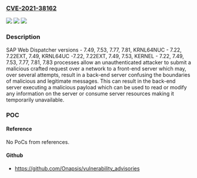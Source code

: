 ### [CVE-2021-38162](https://cve.mitre.org/cgi-bin/cvename.cgi?name=CVE-2021-38162)
![](https://img.shields.io/static/v1?label=Product&message=SAP%20Web%20Dispatcher&color=blue)
![](https://img.shields.io/static/v1?label=Version&message=%3CWEBDISP%20-%207.49%20&color=brighgreen)
![](https://img.shields.io/static/v1?label=Vulnerability&message=CWE-444&color=brighgreen)

### Description

SAP Web Dispatcher versions - 7.49, 7.53, 7.77, 7.81, KRNL64NUC - 7.22, 7.22EXT, 7.49, KRNL64UC -7.22, 7.22EXT, 7.49, 7.53, KERNEL - 7.22, 7.49, 7.53, 7.77, 7.81, 7.83 processes allow an unauthenticated attacker to submit a malicious crafted request over a network to a front-end server which may, over several attempts, result in a back-end server confusing the boundaries of malicious and legitimate messages. This can result in the back-end server executing a malicious payload which can be used to read or modify any information on the server or consume server resources making it temporarily unavailable.

### POC

#### Reference
No PoCs from references.

#### Github
- https://github.com/Onapsis/vulnerability_advisories

